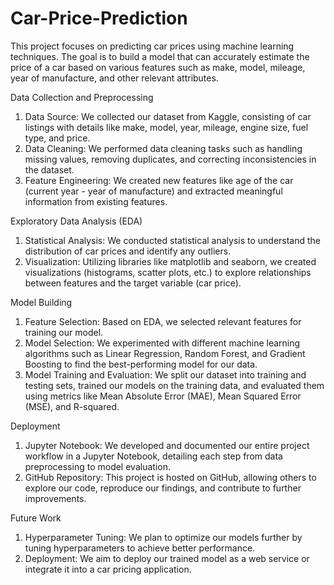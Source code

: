 # Car-Price-Prediction

This project focuses on predicting car prices using machine learning techniques. The goal is to build a model that can accurately estimate the price of a car based on various features such as make, model, mileage, year of manufacture, and other relevant attributes.

Data Collection and Preprocessing
1. Data Source: We collected our dataset from Kaggle, consisting of car listings with details like make, model, year, mileage, engine size, fuel type, and price.
2. Data Cleaning: We performed data cleaning tasks such as handling missing values, removing duplicates, and correcting inconsistencies in the dataset.
3. Feature Engineering: We created new features like age of the car (current year - year of manufacture) and extracted meaningful information from existing features.

Exploratory Data Analysis (EDA)
1. Statistical Analysis: We conducted statistical analysis to understand the distribution of car prices and identify any outliers.
2. Visualization: Utilizing libraries like matplotlib and seaborn, we created visualizations (histograms, scatter plots, etc.) to explore relationships between features and the target variable (car price).

Model Building
1. Feature Selection: Based on EDA, we selected relevant features for training our model.
2. Model Selection: We experimented with different machine learning algorithms such as Linear Regression, Random Forest, and Gradient Boosting to find the best-performing model for our data.
3. Model Training and Evaluation: We split our dataset into training and testing sets, trained our models on the training data, and evaluated them using metrics like Mean Absolute Error (MAE), Mean Squared Error (MSE), and R-squared.

Deployment
1. Jupyter Notebook: We developed and documented our entire project workflow in a Jupyter Notebook, detailing each step from data preprocessing to model evaluation.
2. GitHub Repository: This project is hosted on GitHub, allowing others to explore our code, reproduce our findings, and contribute to further improvements.

Future Work
1. Hyperparameter Tuning: We plan to optimize our models further by tuning hyperparameters to achieve better performance.
2. Deployment: We aim to deploy our trained model as a web service or integrate it into a car pricing application.
